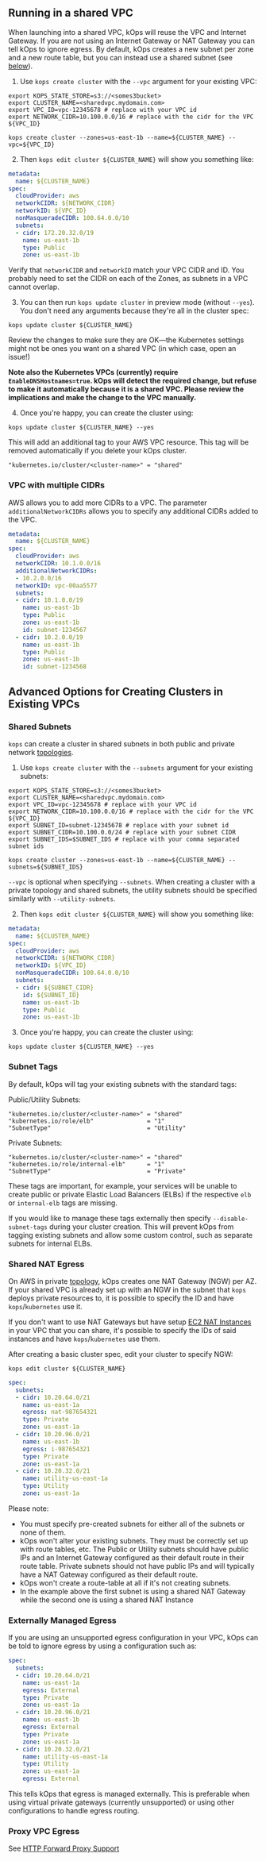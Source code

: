 ## Running in a shared VPC

When launching into a shared VPC, kOps will reuse the VPC and Internet Gateway. If you are not using an Internet Gateway or NAT Gateway you can tell kOps to ignore egress. By default, kOps creates a new subnet per zone and a new route table, but you can instead use a shared subnet (see [below](#shared-subnets)).

1. Use `kops create cluster` with the `--vpc` argument for your existing VPC:

  ```shell
  export KOPS_STATE_STORE=s3://<somes3bucket>
  export CLUSTER_NAME=<sharedvpc.mydomain.com>
  export VPC_ID=vpc-12345678 # replace with your VPC id
  export NETWORK_CIDR=10.100.0.0/16 # replace with the cidr for the VPC ${VPC_ID}

  kops create cluster --zones=us-east-1b --name=${CLUSTER_NAME} --vpc=${VPC_ID}
  ```

2. Then `kops edit cluster ${CLUSTER_NAME}` will show you something like:

  ```yaml
  metadata:
    name: ${CLUSTER_NAME}
  spec:
    cloudProvider: aws
    networkCIDR: ${NETWORK_CIDR}
    networkID: ${VPC_ID}
    nonMasqueradeCIDR: 100.64.0.0/10
    subnets:
    - cidr: 172.20.32.0/19
      name: us-east-1b
      type: Public
      zone: us-east-1b
  ```

  Verify that `networkCIDR` and `networkID` match your VPC CIDR and ID. 
  You probably need to set the CIDR on each of the Zones, as subnets in a VPC cannot overlap.

3. You can then run `kops update cluster` in preview mode (without `--yes`). 
  You don't need any arguments because they're all in the cluster spec:

  ```shell
  kops update cluster ${CLUSTER_NAME}
  ```

  Review the changes to make sure they are OK—the Kubernetes settings might 
   not be ones you want on a shared VPC (in which case, open an issue!)

  **Note also the Kubernetes VPCs (currently) require `EnableDNSHostnames=true`. kOps will detect the required change,
   but refuse to make it automatically because it is a shared VPC. Please review the implications and make the change
   to the VPC manually.**

4. Once you're happy, you can create the cluster using:

  ```shell
  kops update cluster ${CLUSTER_NAME} --yes
  ```

  This will add an additional tag to your AWS VPC resource. This tag
  will be removed automatically if you delete your kOps cluster.

  ```
  "kubernetes.io/cluster/<cluster-name>" = "shared"
  ```


### VPC with multiple CIDRs

AWS allows you to add more CIDRs to a VPC. The parameter `additionalNetworkCIDRs` allows you to specify any additional CIDRs added to the VPC.

```yaml
metadata:
  name: ${CLUSTER_NAME}
spec:
  cloudProvider: aws
  networkCIDR: 10.1.0.0/16
  additionalNetworkCIDRs:
  - 10.2.0.0/16
  networkID: vpc-00aa5577
  subnets:
  - cidr: 10.1.0.0/19
    name: us-east-1b
    type: Public
    zone: us-east-1b
    id: subnet-1234567
  - cidr: 10.2.0.0/19
    name: us-east-1b
    type: Public
    zone: us-east-1b
    id: subnet-1234568
```


## Advanced Options for Creating Clusters in Existing VPCs

### Shared Subnets

`kops` can create a cluster in shared subnets in both public and private network [topologies](topology.md).

1. Use `kops create cluster` with the `--subnets` argument for your existing subnets:

  ```shell
  export KOPS_STATE_STORE=s3://<somes3bucket>
  export CLUSTER_NAME=<sharedvpc.mydomain.com>
  export VPC_ID=vpc-12345678 # replace with your VPC id
  export NETWORK_CIDR=10.100.0.0/16 # replace with the cidr for the VPC ${VPC_ID}
  export SUBNET_ID=subnet-12345678 # replace with your subnet id
  export SUBNET_CIDR=10.100.0.0/24 # replace with your subnet CIDR
  export SUBNET_IDS=$SUBNET_IDS # replace with your comma separated subnet ids

  kops create cluster --zones=us-east-1b --name=${CLUSTER_NAME} --subnets=${SUBNET_IDS}
  ```

  `--vpc` is optional when specifying `--subnets`. When creating a cluster with a 
  private topology and shared subnets, the utility subnets should be specified similarly with `--utility-subnets`.

2. Then `kops edit cluster ${CLUSTER_NAME}` will show you something like:

  ```yaml
  metadata:
    name: ${CLUSTER_NAME}
  spec:
    cloudProvider: aws
    networkCIDR: ${NETWORK_CIDR}
    networkID: ${VPC_ID}
    nonMasqueradeCIDR: 100.64.0.0/10
    subnets:
    - cidr: ${SUBNET_CIDR}
      id: ${SUBNET_ID}
      name: us-east-1b
      type: Public
      zone: us-east-1b
  ```

3. Once you're happy, you can create the cluster using:

  ```shell
  kops update cluster ${CLUSTER_NAME} --yes
  ```

### Subnet Tags

  By default, kOps will tag your existing subnets with the standard tags:

  Public/Utility Subnets:
  ```
  "kubernetes.io/cluster/<cluster-name>" = "shared"
  "kubernetes.io/role/elb"               = "1"
  "SubnetType"                           = "Utility"
  ```

  Private Subnets:
  ```
  "kubernetes.io/cluster/<cluster-name>" = "shared"
  "kubernetes.io/role/internal-elb"      = "1"
  "SubnetType"                           = "Private"
  ```
  
  These tags are important, for example, your services will be unable to create public or private Elastic Load Balancers (ELBs) if the respective `elb` or `internal-elb` tags are missing.
  
  If you would like to manage these tags externally then specify `--disable-subnet-tags` during your cluster creation. This will prevent kOps from tagging existing subnets and allow some custom control, such as separate subnets for internal ELBs.

### Shared NAT Egress

On AWS in private [topology](topology.md), kOps creates one NAT Gateway (NGW) per AZ. If your shared VPC is already set up with an NGW in the subnet that `kops` deploys private resources to, it is possible to specify the ID and have `kops`/`kubernetes` use it.

If you don't want to use NAT Gateways but have setup [EC2 NAT Instances](https://docs.aws.amazon.com/AmazonVPC/latest/UserGuide/VPC_NAT_Instance.html) in your VPC that you can share, it's possible to specify the IDs of said instances and have `kops`/`kubernetes` use them.

After creating a basic cluster spec, edit your cluster to specify NGW:

`kops edit cluster ${CLUSTER_NAME}`

```yaml
spec:
  subnets:
  - cidr: 10.20.64.0/21
    name: us-east-1a
    egress: nat-987654321
    type: Private
    zone: us-east-1a
  - cidr: 10.20.96.0/21
    name: us-east-1b
    egress: i-987654321
    type: Private
    zone: us-east-1a
  - cidr: 10.20.32.0/21
    name: utility-us-east-1a
    type: Utility
    zone: us-east-1a
```

Please note:

* You must specify pre-created subnets for either all of the subnets or none of them.
* kOps won't alter your existing subnets. They must be correctly set up with route tables, etc. The
  Public or Utility subnets should have public IPs and an Internet Gateway configured as their default route
  in their route table. Private subnets should not have public IPs and will typically have a NAT Gateway
  configured as their default route.
* kOps won't create a route-table at all if it's not creating subnets.
* In the example above the first subnet is using a shared NAT Gateway while the
  second one is using a shared NAT Instance

### Externally Managed Egress

If you are using an unsupported egress configuration in your VPC, kOps can be told to ignore egress by using a configuration such as:

```yaml
spec:
  subnets:
  - cidr: 10.20.64.0/21
    name: us-east-1a
    egress: External
    type: Private
    zone: us-east-1a
  - cidr: 10.20.96.0/21
    name: us-east-1b
    egress: External
    type: Private
    zone: us-east-1a
  - cidr: 10.20.32.0/21
    name: utility-us-east-1a
    type: Utility
    zone: us-east-1a
    egress: External
```

This tells kOps that egress is managed externally. This is preferable when using virtual private gateways 
(currently unsupported) or using other configurations to handle egress routing. 

### Proxy VPC Egress

See [HTTP Forward Proxy Support](http_proxy.md)
